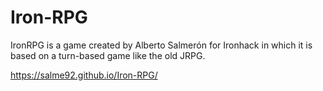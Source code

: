 # Iron-RPG

IronRPG is a game created by Alberto Salmerón for Ironhack in which it is based on a turn-based game like the old JRPG.

<a href="https://salme92.github.io/Iron-RPG/" target="_blank">https://salme92.github.io/Iron-RPG/</a>